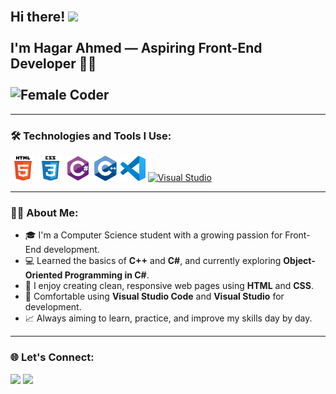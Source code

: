 <h2 align="left">
  <br>Hi there! <img src="https://user-images.githubusercontent.com/42378118/110234147-e3259600-7f4e-11eb-95be-0c4047144dea.gif" width="30"><br>
  <br> I'm Hagar Ahmed — Aspiring Front-End Developer 👩‍💻<br>
  <br>
<img src="https://media.giphy.com/media/L8K62iTDkzGX6/giphy.gif" alt="Female Coder" width="500">
</h2> 

---

### 🛠 Technologies and Tools I Use:

<p align="left">
  <a href="https://www.w3.org/html/" target="_blank"><img src="https://raw.githubusercontent.com/devicons/devicon/master/icons/html5/html5-original-wordmark.svg" alt="HTML5" width="40" height="40"/></a>
  <a href="https://www.w3schools.com/css/" target="_blank"><img src="https://raw.githubusercontent.com/devicons/devicon/master/icons/css3/css3-original-wordmark.svg" alt="CSS3" width="40" height="40"/></a>
  <a href="https://learn.microsoft.com/en-us/dotnet/csharp/" target="_blank"><img src="https://raw.githubusercontent.com/devicons/devicon/master/icons/csharp/csharp-original.svg" alt="C#" width="40" height="40"/></a>
  <a href="https://cplusplus.com/" target="_blank"><img src="https://raw.githubusercontent.com/devicons/devicon/master/icons/cplusplus/cplusplus-original.svg" alt="C++" width="40" height="40"/></a>
  <a href="https://code.visualstudio.com/" target="_blank"><img src="https://raw.githubusercontent.com/devicons/devicon/master/icons/vscode/vscode-original.svg" alt="VS Code" width="40" height="40"/></a>
  <a href="https://visualstudio.microsoft.com/" target="_blank"><img src="https://img.icons8.com/color/48/visual-studio.png" alt="Visual Studio" width="40" height="40"/></a>
</p>

---

### 👩‍🎓 About Me:

- 🎓 I'm a Computer Science student with a growing passion for Front-End development.
- 💻 Learned the basics of **C++** and **C#**, and currently exploring **Object-Oriented Programming in C#**.
- 🎨 I enjoy creating clean, responsive web pages using **HTML** and **CSS**.
- 🧰 Comfortable using **Visual Studio Code** and **Visual Studio** for development.
- 📈 Always aiming to learn, practice, and improve my skills day by day.

---

### 🌐 Let's Connect:

<p align="left">
  <a href="https://github.com/hagar-233" target="_blank"><img src="https://img.shields.io/badge/-GitHub-black?style=flat-square&logo=github&logoColor=white"/></a>
  <a href="https://www.linkedin.com/in/hagar-ahmed-964976370/" target="_blank"><img src="https://img.shields.io/badge/-LinkedIn-blue?style=flat-square&logo=linkedin&logoColor=white"/></a>
</p>

